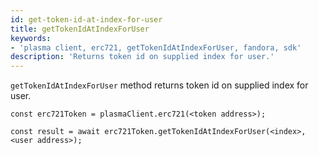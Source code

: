 ```yaml
---
id: get-token-id-at-index-for-user
title: getTokenIdAtIndexForUser
keywords: 
- 'plasma client, erc721, getTokenIdAtIndexForUser, fandora, sdk'
description: 'Returns token id on supplied index for user.'
---
```


`getTokenIdAtIndexForUser` method returns token id on supplied index for user.

```
const erc721Token = plasmaClient.erc721(<token address>);

const result = await erc721Token.getTokenIdAtIndexForUser(<index>,<user address>);

```
